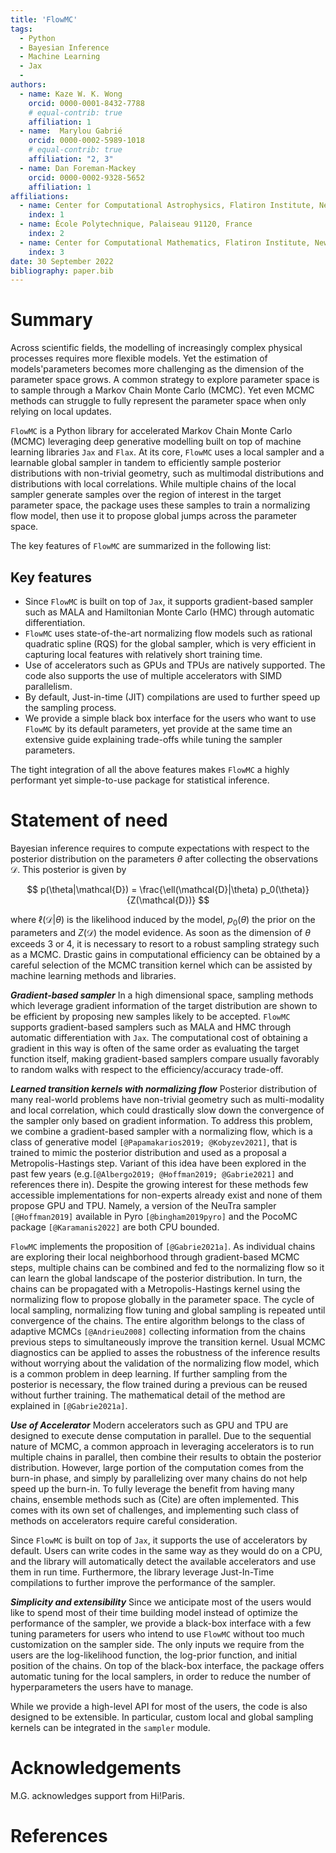 ```yaml
---
title: 'FlowMC'
tags:
  - Python
  - Bayesian Inference 
  - Machine Learning
  - Jax
  - 
authors:
  - name: Kaze W. K. Wong
    orcid: 0000-0001-8432-7788
    # equal-contrib: true
    affiliation: 1 
  - name:  Marylou Gabrié
    orcid: 0000-0002-5989-1018
    # equal-contrib: true 
    affiliation: "2, 3"
  - name: Dan Foreman-Mackey
    orcid: 0000-0002-9328-5652
    affiliation: 1
affiliations:
  - name: Center for Computational Astrophysics, Flatiron Institute, New York, NY 10010, US
    index: 1
  - name: École Polytechnique, Palaiseau 91120, France
    index: 2
  - name: Center for Computational Mathematics, Flatiron Institute, New York, NY 10010, US
    index: 3
date: 30 September 2022
bibliography: paper.bib
---
```


# Summary

Across scientific fields, the modelling of increasingly complex physical processes requires more flexible models. Yet the estimation of models'parameters becomes more challenging as the dimension of the parameter space grows. A common strategy to explore parameter space is to sample through a Markov Chain Monte Carlo (MCMC). Yet even MCMC methods can struggle to fully represent the parameter space when only relying on local updates.

`FlowMC` is a Python library for accelerated Markov Chain Monte Carlo (MCMC) leveraging deep generative modelling built on top of machine learning libraries `Jax` and `Flax`. At its core, `FlowMC` uses a local sampler and a learnable global sampler in tandem to efficiently sample posterior distributions with non-trivial geometry, such as multimodal distributions and distributions with local correlations. While multiple chains of the local sampler generate samples over the region of interest in the target parameter space, the package uses these samples to train a normalizing flow model, then use it to propose global jumps across the parameter space.

The key features of `FlowMC` are summarized in the following list:

## Key features

- Since `FlowMC` is built on top of `Jax`, it supports gradient-based sampler such as MALA and Hamiltonian Monte Carlo (HMC) through automatic differentiation.
- `FlowMC` uses state-of-the-art normalizing flow models such as rational quadratic spline (RQS) for the global sampler, which is very efficient in capturing local features with relatively short training time.
- Use of accelerators such as GPUs and TPUs are natively supported. The code also supports the use of multiple accelerators with SIMD parallelism.
- By default, Just-in-time (JIT) compilations are used to further speed up the sampling process. 
- We provide a simple black box interface for the users who want to use `FlowMC` by its default parameters, yet provide at the same time an extensive guide explaining trade-offs while tuning the sampler parameters.

The tight integration of all the above features makes `FlowMC` a highly performant yet simple-to-use package for statistical inference.

# Statement of need

Bayesian inference requires to compute expectations with respect to the posterior distribution on the parameters $\theta$ after collecting the observations $\mathcal{D}$. This posterior is given by 

$$
p(\theta|\mathcal{D}) = \frac{\ell(\mathcal{D}|\theta) p_0(\theta)}{Z(\mathcal{D})}  
$$

where $\ell(\mathcal{D}|\theta)$ is the likelihood induced by the model,  $p_0(\theta)$ the prior on the parameters and  $Z(\mathcal{D})$ the model evidence. 
As soon as the dimension of $\theta$ exceeds 3 or 4, it is necessary to resort to a robust sampling strategy such as a MCMC. Drastic gains in computational efficiency can be obtained by a careful selection of the MCMC transition kernel which can be assisted by machine learning methods and libraries.  

***Gradient-based sampler***
In a high dimensional space, sampling methods which leverage gradient information of the target distribution are shown to be efficient by proposing new samples likely to be accepted.
`FlowMC` supports gradient-based samplers such as MALA and HMC through automatic differentiation with `Jax`.
The computational cost of obtaining a gradient in this way is often of the same order as evaluating the target function itself, making gradient-based samplers compare usually favorably to random walks with respect to the efficiency/accuracy trade-off.

***Learned transition kernels with normalizing flow***
Posterior distribution of many real-world problems have non-trivial geometry such as multi-modality and local correlation, which could drastically slow down the convergence of the sampler only based on gradient information.
To address this problem, we combine a gradient-based sampler with a normalizing flow, which is a class of generative model `[@Papamakarios2019; @Kobyzev2021]`, that is trained to mimic the posterior distribution and used as a proposal a Metropolis-Hastings step. Variant of this idea have been explored in the past few years (e.g.`[@Albergo2019; @Hoffman2019; @Gabrie2021]` and references there in).
Despite the growing interest for these methods few accessible implementations for non-experts already exist and none of them propose GPU and TPU. Namely, a version of the NeuTra sampler `[@Hoffman2019]` available in Pyro `[@bingham2019pyro]` and the PocoMC package `[@Karamanis2022]` are both CPU bounded.

`FlowMC` implements the proposition of `[@Gabrie2021a]`. 
As individual chains are exploring their local neighborhood through gradient-based MCMC steps, multiple chains can be combined and fed to the normalizing flow so it can learn the global landscape of the posterior distribution. In turn, the chains can be propagated with a Metropolis-Hastings kernel using the normalizing flow to propose globally in the parameter space. The cycle of local sampling, normalizing flow tuning and global sampling is repeated until convergence of the chains.
The entire algorithm belongs to the class of adaptive MCMCs `[@Andrieu2008]` collecting information from the chains previous steps to simultaneously improve the transition kernel. 
Usual MCMC diagnostics can be applied to asses the robustness of the inference results without worrying about the validation of the normalizing flow model, which is a common problem in deep learning. 
If further sampling from the posterior is necessary, the flow trained during a previous can be reused without further training. 
The mathematical detail of the method are explained in `[@Gabrie2021a]`.

***Use of Accelerator***
Modern accelerators such as GPU and TPU are designed to execute dense computation in parallel.
Due to the sequential nature of MCMC, a common approach in leveraging accelerators is to run multiple chains in parallel, then combine their results to obtain the posterior distribution.
However, large portion of the computation comes from the burn-in phase, and simply by parallelizing over many chains do not help speed up the burn-in.
To fully leverage the benefit from having many chains, ensemble methods such as (Cite) are often implemented.
This comes with its own set of challenges, and implementing such class of methods on accelerators require careful consideration.
<!-- Because the benefit from accelerators is not clear ahead of time and the hefty cost of implementation, 
there are not many MCMC libraries that are designed to take advantage on accelerators. -->
Since `FlowMC` is built on top of `Jax`, it supports the use of accelerators by default.
Users can write codes in the same way as they would do on a CPU, and the library will automatically detect the available accelerators and use them in run time.
Furthermore, the library leverage Just-In-Time compilations to further improve the performance of the sampler.

***Simplicity and extensibility***
Since we anticipate most of the users would like to spend most of their time building model instead of optimize the performance of the sampler,
we provide a black-box interface with a few tuning parameters for users who intend to use `FlowMC` without too much customization on the sampler side.
The only inputs we require from the users are the log-likelihood function, the log-prior function, and initial position of the chains.
On top of the black-box interface, the package offers automatic tuning for the local samplers, in order to reduce the number of hyperparameters the users have to manage.

While we provide a high-level API for most of the users, the code is also designed to be extensible. In particular, custom local and global sampling kernels can be integrated in the `sampler` module. 
<!-- Say something about extensibility like custom proposal -->

# Acknowledgements
M.G. acknowledges support from Hi!Paris.
# References
